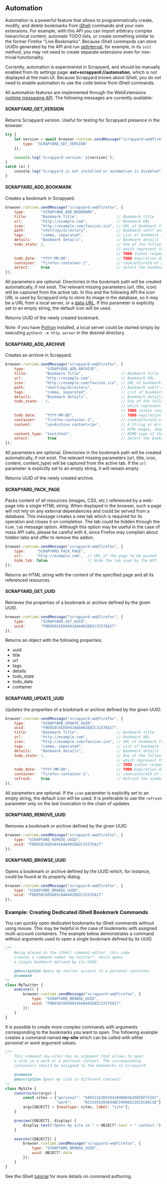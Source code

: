 ## Automation

Automation is a powerful feature that allows to programmatically create, modify, and delete bookmarks
from [iShell](https://gchristensen.github.io/ishell/) commands and your own extensions.
For example, with this API you can import arbitrary complex hierarchical content, automate TODO
lists, or create something similar to the former Firefox "Live Bookmarks".
Because iShell commands can store UUIDs generated by the API and run [setInterval](https://developer.mozilla.org/en-US/docs/Web/API/WindowOrWorkerGlobalScope/setInterval),
for example, in its `init` method, you may not need to create separate extensions
even for non-trivial functionality.

Currently, automation is experimental in Scrapyard, and should be
manually enabled from its settings page:
**ext+scrapyard://automation**,
which is not displayed at the main UI.
Because Scrapyard knows about iShell, you do not need to enable automation to use the
code below from iShell commands.

All automation features are implemented through the WebExtensions
[runtime messaging API](https://developer.mozilla.org/en-US/docs/Mozilla/Add-ons/WebExtensions/API/runtime/sendMessage).
The following messages are currently available:

#### SCRAPYARD_GET_VERSION

Returns Scrapyard version. Useful for testing for Scrapyard presence in the browser:

```javascript
try {
    let version = await browser.runtime.sendMessage("scrapyard-we@firefox", {
        type: "SCRAPYARD_GET_VERSION"
    });

    console.log(`Scrapyard version: ${version}`);
}
catch (e) {
    сonsole.log("Scrapyard is not installed or automation is disabled");
}
```

#### SCRAPYARD_ADD_BOOKMARK

Creates a bookmark in Scrapyard.

```js
browser.runtime.sendMessage("scrapyard-we@firefox", {
    type:       "SCRAPYARD_ADD_BOOKMARK",
    title:      "Bookmark Title",                 // Bookmark title
    url:        "http://example.com",             // Bookmark URL
    icon:       "http://example.com/favicon.ico", // URL of bookmark favicon
    path:       "shelf/my/directory",             // Bookmark sehlf and directory
    tags:       "comma, separated",               // List of bookmark tags
    details:    "Bookmark details",               // Bookmark details
    todo_state: 1,                                // One of the following integers: 1, 2, 3,
                                                  // which represent the TODO, WAITING, POSTPONED, DONE, CANCELLED
                                                  // TODO states respectively
    todo_date:  "YYYY-MM-DD",                     // TODO expiration date
    container:  "firefox-container-1",            // cookieStoreId of a Firefox Multi-Account container
    select:     true                              // Select the bookmark in the interface
});
```

All parameters are optional. Directories in the bookmark path will be created automatically, if not exist.
The relevant missing parameters (url, title, icon) will be captured from the active tab. In this and the
following API the icon URL is used by Scrapyard only to store its image in the database, so it may be a URL from a
local server, or a
[data-URL](https://developer.mozilla.org/en-US/docs/Web/HTTP/Basics_of_HTTP/Data_URIs).
If this parameter is explicitly set to an empty string, the default icon will be used.

Returns UUID of the newly created bookmark.

Note: if you have [Python](https://www.python.org) installed, a local server could be started simply by
executing `python3 -m http.server` in the desired directory.

#### SCRAPYARD_ADD_ARCHIVE

Creates an archive in Scrapyard.

```js
browser.runtime.sendMessage("scrapyard-we@firefox", {
    type:         "SCRAPYARD_ADD_ARCHIVE",
    title:        "Bookmark Title",                 // Bookmark title
    url:          "http://example.com",             // Bookmark URL
    icon:         "http://example.com/favicon.ico", // URL of bookmark favicon
    path:         "shelf/my/directory",             // Bookmark sehlf and directory
    tags:         "comma, separated",               // List of bookmark tags
    details:      "Bookmark details",               // Bookmark details
    todo_state:   1,                                // One of the following integers: 1, 2, 3,
                                                    // which represent the TODO, WAITING, POSTPONED, DONE, CANCELLED
                                                    // TODO states respectively
    todo_date:    "YYYY-MM-DD",                     // TODO expiration date
    container:    "firefox-container-1",            // cookieStoreId of a Firefox Multi-Account container
    content:      "<p>Archive content</p>",         // A String or ArrayBuffer, representing the text or bytes of the archived content
                                                    // HTML-pages, images, PDF-documents, and other files could be stored
    content_type: "text/html",                      // MIME-type of the stored content
    select:        true                             // Select the bookmark in the interface
});
```

All parameters are optional. Directories in the bookmark path will be created automatically, if not exist.
The relevant missing parameters (url, title, icon, content, content_type) will be captured
from the active tab. If the <code>url</code> parameter is explicitly set to an empty string,
it will remain empty.

Returns UUID of the newly created archive.

#### SCRAPYARD_PACK_PAGE

Packs content of all resources (images, CSS, etc.) referenced by a web-page into a single HTML string.
When displayed in the browser, such a page will not rely on any external dependencies
and could be served from a database.
This message creates a new tab which is required for its operation and closes it on completion.
The tab could be hidden through the `hide_tab` message option. Although this option may be useful
in the case of mass API calls, please be careful with it, since Firefox may complain about hidden
tabs and offer to remove the addon.

```js
browser.runtime.sendMessage("scrapyard-we@firefox", {
    type:     "SCRAPYARD_PACK_PAGE",
    url:      "http://example.com",  // URL of the page to be packed
    hide_tab: false                  // Hide the tab used by the API
});
```

Returns an HTML string with the content of the specified page and all its referenced resources.

#### SCRAPYARD_GET_UUID

Retrieves the properties of a bookmark or archive defined by the given UUID.

```js
browser.runtime.sendMessage("scrapyard-we@firefox", {
    type:       "SCRAPYARD_GET_UUID",
    uuid:       "F0D858C6ED40416AA402EB2C3257EA17"
});
```

Returns an object with the following properties:

* uuid
* title
* url
* tags
* details
* todo_state
* todo_date
* container

#### SCRAPYARD_UPDATE_UUID

Updates the properties of a bookmark or archive defined by the given UUID.

```js
browser.runtime.sendMessage("scrapyard-we@firefox", {
    type:       "SCRAPYARD_UPDATE_UUID",
    uuid:       "F0D858C6ED40416AA402EB2C3257EA17",
    title:      "Bookmark Title",                 // Bookmark title
    url:        "http://example.com",             // Bookmark URL
    icon:       "http://example.com/favicon.ico", // URL of bookmark favicon
    tags:       "comma, separated",               // List of bookmark tags
    details:    "Bookmark details",               // Bookmark details
    todo_state: 1,                                // One of the following integers: 1, 2, 3, 4, 5
                                                  // which represent the TODO, WAITING, POSTPONED, DONE, CANCELLED
                                                  // TODO states respectively
    todo_date:  "YYYY-MM-DD",                     // TODO expiration date
    container:  "firefox-container-1",            // cookieStoreId of a Firefox Multi-Account container
    refresh:    true                              // Refresh the sidebar
});
```

All parameters are optional. If the `icon` parameter is explicitly set to an empty string, the default icon will be used.
It is preferable to use the `refresh` parameter only on the last invocation in the chain of updates.

#### SCRAPYARD_REMOVE_UUID

Removes a bookmark or archive defined by the given UUID.

```js
browser.runtime.sendMessage("scrapyard-we@firefox", {
    type: "SCRAPYARD_REMOVE_UUID",
    uuid: "F0D858C6ED40416AA402EB2C3257EA17"
});
```

#### SCRAPYARD_BROWSE_UUID

Opens a bookmark or archive defined by the UUID which, for instance, could be
found at its property dialog.

```js
browser.runtime.sendMessage("scrapyard-we@firefox", {
    type: "SCRAPYARD_BROWSE_UUID",
    uuid: "F0D858C6ED40416AA402EB2C3257EA17"
});
```

### Example: Creating Dedicated iShell Bookmark Commands

You can quickly open dedicated bookmarks by iShell commands without using mouse. This may
be helpful in the case of bookmarks with assigned multi-account containers. The example below
demonstrates a command without arguments used to open a single bookmark defined by its UUID.

```js
/**
    Being placed in the iShell command editor, this code
    creates a command named "my-twitter", which opens
    a single bookmark defined by its UUID.

    @description Opens my twitter account in a personal container
    @command
*/
class MyTwitter {
    execute() {
        browser.runtime.sendMessage("scrapyard-we@firefox", {
            type: "SCRAPYARD_BROWSE_UUID",
            uuid: "F0D858C6ED40416AA402EB2C3257EA17"
        });
    }
}
```

It is possible to create more complex commands with arguments corresponding to the bookmarks you want to open.
The following example creates a command named **my-site** which can be called with either
*personal* or *work* argument values.

```js
/**
    This command (my-site) has an argument that allows to open
    a site in a work or a personal context. The corresponding
    containers should be assigned to the bookmarks in Scrapyard.

    @command
    @description Opens my site in different contexts
*/
class MySite {
    constructor(args) {
        const sites = {"personal": "589421A3D93941B4BAD4A2DEE8FF5297",
                       "work":     "6C53355203D94BC59996E21D15C86C3E"};
        args[OBJECT] = {nountype: sites, label: "site"};
    }

    preview({OBJECT}, display) {
        display.text("Opens my site in " + OBJECT?.text + " context.");
    }

    execute({OBJECT}) {
        browser.runtime.sendMessage("scrapyard-we@firefox", {
            type: "SCRAPYARD_BROWSE_UUID",
            uuid: OBJECT?.data
        });
    }
}
```

See the iShell [tutorial](https://gchristensen.github.io/ishell/res/tutorial.html) for more details on command authoring.
